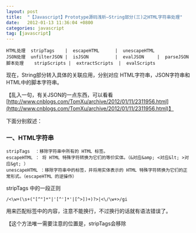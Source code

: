 ```yaml
---
layout: post
title:  "【Javascript】Prototype源码浅析—String部分(三)之HTML字符串处理"
date:   2012-01-13 11:36:04 +0800
categories: javascript
tag: [javascript]
---
```


    HTML处理	stripTags    |  escapeHTML      |  unescapeHTML 	 
    JSON处理	unfilterJSON |  isJSON          |  evalJSON     |  parseJSON
    脚本处理	stripScripts |  extractScripts  |  evalScripts

现在，String部分转入具体的关联应用，分别对应 HTML字符串，JSON字符串和HTML中的脚本字符串。

【乱入一句，有关JSON的一点东西，可以看看[http://www.cnblogs.com/TomXu/archive/2012/01/11/2311956.html](http://www.cnblogs.com/TomXu/archive/2012/01/11/2311956.html)】

下面分别叙述：

### 一、HTML字符串 

    stripTags  ：移除字符串中所有的 HTML 标签。
    escapeHTML ： 将 HTML 特殊字符转换为它们的等价实体。（&对应&amp; <对应&lt; >对应&gt; ）
    unescapeHTML ：移除字符串中的标签，并将用实体表示的 HTML 特殊字符转换为它们的正常形式。（escapeHTML 的逆操作）


stripTags  中的一段正则
    
    /<\w+(\s+("[^"]*"|'[^']*'|[^>])+)?>|<\/\w+>/gi
    
用来匹配标签中的内容，注意不能换行，不过换行的话就有语法错误了。

【这个方法唯一需要注意的位置是，stripTags会移除<script>标签，但是不会移除里面的内容，所以可能将<script>里面的内容暴露出来，影响页面结构】


### 二、脚本字符串

    stripScripts ： 移除字符串中所有的 HTML script 块。弥补stripTags方法对script标签的缺陷
    extractScripts ：提取出字符串中包含的所有 script 的内容，并将之返回作为一个字符串数组。
    evalScripts ：执行字符串中包含的所有 script 块的内容。返回一个数组，该数组包含每个 script 执行后返回的值。  

stripScripts中的正则是对stripTags中一个正则的发展

```javascript
    function stripScripts() {
        var pattern = new RegExp('<script[^>]*>([\\S\\s]*?)<\/script>', 'img');//i忽略大小写，m换行，g全局
        return this.replace(pattern , '');
    }
 

    function extractScripts() {
        var matchAll = new RegExp('<script[^>]*>([\\S\\s]*?)<\/script>', 'img'),
        matchOne = new RegExp('<script[^>]*>([\\S\\s]*?)<\/script>', 'im');
        return (this.match(matchAll) || []).map(function(scriptTag) { 
            return (scriptTag.match(matchOne) || ['', ''])[1];
        });
    }
```
map是对数组的一个扩展，某些浏览器有这个原生方法，参见《chrome原生方法之数组》
最后获得的是一个所有script标签内部内容的一个数组，因此evalScripts 的做法就很自然的可以想出来——循环遍历获得的数组，然后依次执行（eval），存储每一项执行的结果。

```javascript
    function evalScripts() {
        return this.extractScripts().map(function(script) { return eval(script) });
    }
```

### 三、JSON处理

    unfilterJSON：移除 Ajax JSON 或 JavaScript 响应内容周围的安全注释界定符。
    isJSON：使用正则表达式检测字符串是否是合法的 JSON 格式
    evalJSON：执行一个 JSON 格式的字符串，并返回结果对象

其中isJSON和evalJSON就是JSON.js中的parseJSON，而且代码也差不多，参见《从字符串中解析出JSON》

顺便说一点unfilterJSON中的安全注释界定符，这是一种安全机制，对于自家的数据，可以在返回值两端加上特殊的字符（界定符）来表明数据的来源，客户端解析的时候用unfilterJSON来处理掉添加的界定符，借此可以在一定程度上减少一些XSS的攻击。

Prototype中默认的形式是：

```javascript
'/*-secure-\n{"name": "小西山子","age": 24}\n*/'
```

其中界定符号是 /*-secure-\n'和'\n*/'


